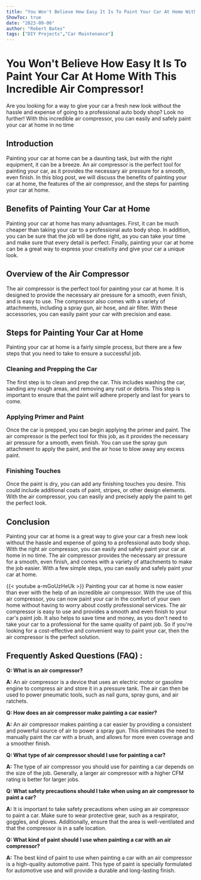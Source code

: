 ```yaml
---
title: "You Won't Believe How Easy It Is To Paint Your Car At Home With This Incredible Air Compressor!"
ShowToc: true 
date: "2023-09-06"
author: "Robert Bates" 
tags: ["DIY Projects","Car Maintenance"]
---
```

# You Won't Believe How Easy It Is To Paint Your Car At Home With This Incredible Air Compressor!

Are you looking for a way to give your car a fresh new look without the hassle and expense of going to a professional auto body shop? Look no further! With this incredible air compressor, you can easily and safely paint your car at home in no time

## Introduction

Painting your car at home can be a daunting task, but with the right equipment, it can be a breeze. An air compressor is the perfect tool for painting your car, as it provides the necessary air pressure for a smooth, even finish. In this blog post, we will discuss the benefits of painting your car at home, the features of the air compressor, and the steps for painting your car at home.

## Benefits of Painting Your Car at Home

Painting your car at home has many advantages. First, it can be much cheaper than taking your car to a professional auto body shop. In addition, you can be sure that the job will be done right, as you can take your time and make sure that every detail is perfect. Finally, painting your car at home can be a great way to express your creativity and give your car a unique look.

## Overview of the Air Compressor

The air compressor is the perfect tool for painting your car at home. It is designed to provide the necessary air pressure for a smooth, even finish, and is easy to use. The compressor also comes with a variety of attachments, including a spray gun, air hose, and air filter. With these accessories, you can easily paint your car with precision and ease.

## Steps for Painting Your Car at Home

Painting your car at home is a fairly simple process, but there are a few steps that you need to take to ensure a successful job. 

### Cleaning and Prepping the Car

The first step is to clean and prep the car. This includes washing the car, sanding any rough areas, and removing any rust or debris. This step is important to ensure that the paint will adhere properly and last for years to come.

### Applying Primer and Paint

Once the car is prepped, you can begin applying the primer and paint. The air compressor is the perfect tool for this job, as it provides the necessary air pressure for a smooth, even finish. You can use the spray gun attachment to apply the paint, and the air hose to blow away any excess paint.

### Finishing Touches

Once the paint is dry, you can add any finishing touches you desire. This could include additional coats of paint, stripes, or other design elements. With the air compressor, you can easily and precisely apply the paint to get the perfect look.

## Conclusion

Painting your car at home is a great way to give your car a fresh new look without the hassle and expense of going to a professional auto body shop. With the right air compressor, you can easily and safely paint your car at home in no time. The air compressor provides the necessary air pressure for a smooth, even finish, and comes with a variety of attachments to make the job easier. With a few simple steps, you can easily and safely paint your car at home.

{{< youtube a-mGoUzHeUk >}} 
Painting your car at home is now easier than ever with the help of an incredible air compressor. With the use of this air compressor, you can now paint your car in the comfort of your own home without having to worry about costly professional services. The air compressor is easy to use and provides a smooth and even finish to your car's paint job. It also helps to save time and money, as you don't need to take your car to a professional for the same quality of paint job. So if you're looking for a cost-effective and convenient way to paint your car, then the air compressor is the perfect solution.

## Frequently Asked Questions (FAQ) :
**Q: What is an air compressor?**

**A:** An air compressor is a device that uses an electric motor or gasoline engine to compress air and store it in a pressure tank. The air can then be used to power pneumatic tools, such as nail guns, spray guns, and air ratchets.

**Q: How does an air compressor make painting a car easier?**

**A:** An air compressor makes painting a car easier by providing a consistent and powerful source of air to power a spray gun. This eliminates the need to manually paint the car with a brush, and allows for more even coverage and a smoother finish.

**Q: What type of air compressor should I use for painting a car?**

**A:** The type of air compressor you should use for painting a car depends on the size of the job. Generally, a larger air compressor with a higher CFM rating is better for larger jobs.

**Q: What safety precautions should I take when using an air compressor to paint a car?**

**A:** It is important to take safety precautions when using an air compressor to paint a car. Make sure to wear protective gear, such as a respirator, goggles, and gloves. Additionally, ensure that the area is well-ventilated and that the compressor is in a safe location.

**Q: What kind of paint should I use when painting a car with an air compressor?**

**A:** The best kind of paint to use when painting a car with an air compressor is a high-quality automotive paint. This type of paint is specially formulated for automotive use and will provide a durable and long-lasting finish.



